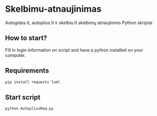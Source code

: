 # Skelbimu-atnaujinimas
Autogidas.lt, autoplius.lt ir skelbiu.lt skelbimų atnaujinimo Python skriptai

## How to start?
Fill in login information on script and have a python installed on your computer. 

## Requirements
```bash
pip install requests lxml
```
## Start script
```bash
python AutopliusReq.py
```
